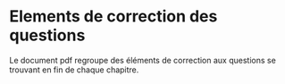 # Elements de correction des questions

Le document pdf regroupe des éléments de correction aux questions se trouvant en fin de chaque chapitre.
